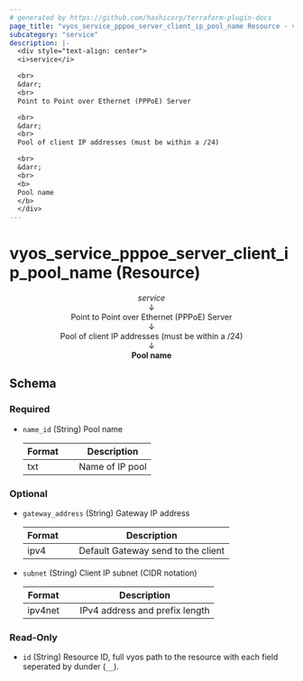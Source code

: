 ```yaml
---
# generated by https://github.com/hashicorp/terraform-plugin-docs
page_title: "vyos_service_pppoe_server_client_ip_pool_name Resource - vyos"
subcategory: "service"
description: |-
  <div style="text-align: center">
  <i>service</i>

  <br>
  &darr;
  <br>
  Point to Point over Ethernet (PPPoE) Server

  <br>
  &darr;
  <br>
  Pool of client IP addresses (must be within a /24)

  <br>
  &darr;
  <br>
  <b>
  Pool name
  </b>
  </div>
---
```


# vyos_service_pppoe_server_client_ip_pool_name (Resource)

<div style="text-align: center">
<i>service</i>

<br>
&darr;
<br>
Point to Point over Ethernet (PPPoE) Server

<br>
&darr;
<br>
Pool of client IP addresses (must be within a /24)

<br>
&darr;
<br>
<b>
Pool name
</b>
</div>



<!-- schema generated by tfplugindocs -->
## Schema

### Required

- `name_id` (String) Pool name

    |  Format &emsp; | Description  |
    |----------|---------------|
    |  txt  &emsp; |  Name of IP pool  |

### Optional

- `gateway_address` (String) Gateway IP address

    |  Format &emsp; | Description  |
    |----------|---------------|
    |  ipv4  &emsp; |  Default Gateway send to the client  |
- `subnet` (String) Client IP subnet (CIDR notation)

    |  Format &emsp; | Description  |
    |----------|---------------|
    |  ipv4net  &emsp; |  IPv4 address and prefix length  |

### Read-Only

- `id` (String) Resource ID, full vyos path to the resource with each field seperated by dunder (`__`).
